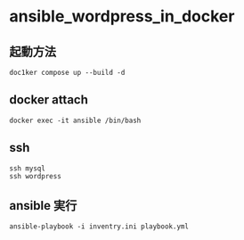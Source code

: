 # ansible_wordpress_in_docker


## 起動方法

```
doc1ker compose up --build -d
```

## docker attach

```
docker exec -it ansible /bin/bash
```

## ssh

```
ssh mysql
ssh wordpress
```

## ansible 実行 

```
ansible-playbook -i inventry.ini playbook.yml 
```
